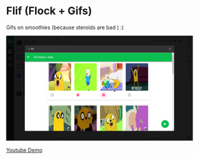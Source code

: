 # Flif (Flock + Gifs)

Gifs on smoothies (because steroids are bad ) :)

<img src="screenshots/flif_desktop.png" />

<a href="https://www.youtube.com/watch?v=6O3rFn4KPng&feature=youtu.be"> Youtube Demo </a>
